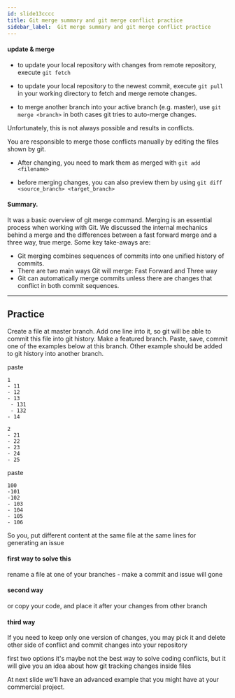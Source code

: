 ```yaml
---
id: slide13cccc
title: Git merge summary and git merge conflict practice
sidebar_label:  Git merge summary and git merge conflict practice
---
```



#### update & merge
- to update your local repository with changes from remote repository, execute `git fetch`
- to update your local repository to the newest commit, execute
`git pull` in your working directory to fetch and merge remote changes.

- to merge another branch into your active branch (e.g. master), use
`git merge <branch>` in both cases git tries to auto-merge changes.

 Unfortunately, this is not always possible and results in conflicts.

 You are responsible to merge those conflicts manually by editing the files shown by git.

- After changing, you need to mark them as merged with
`git add <filename>`

- before merging changes, you can also preview them by using
`git diff <source_branch> <target_branch>`

#### Summary.
It was a basic overview of git merge command.
Merging is an essential process when working with Git.
We discussed the internal mechanics behind a merge and the differences between a fast forward merge and a three way, true merge.
Some key take-aways are:


- Git merging combines sequences of commits into one unified history of commits.
- There are two main ways Git will merge: Fast Forward and Three way
- Git can automatically merge commits unless there are changes that conflict in both commit sequences.

---

## Practice

Create a file at master branch.
Add one line into it, so git will be able to commit this file into git history.
Make a featured branch. Paste, save, commit one of the examples below at this branch.
Other example should be added to git history into another branch.

paste
```
1
- 11
- 12
- 13
 - 131
 - 132
- 14

2
- 21
- 22
- 23
- 24
- 25
```


paste
```
100
-101
-102
- 103
- 104
- 105
- 106
```


So you, put different content at the same file at the same lines for generating an issue
#### first way to solve this

rename a file at one of your branches - make a commit and issue will gone

#### second way
or copy your code, and place it after your changes from other branch

#### third way
If you need to keep only one version of changes, you may pick it and delete other side of conflict and commit changes into your repository

first two options it's maybe not the best way to solve coding conflicts, but it will give you an idea about how git tracking changes inside files


At next slide we'll have an advanced example that you might have at your commercial project.
